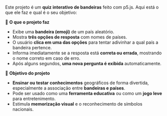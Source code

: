 Este projeto é um **quiz interativo de bandeiras** feito com p5.js. Aqui está o que ele faz e qual é o seu objetivo:

🧠 **O que o projeto faz**

* Exibe uma **bandeira (emoji)** de um país aleatório.
* Mostra **três opções de resposta** com nomes de países.
* O usuário **clica em uma das opções** para tentar adivinhar a qual país a bandeira pertence.
* Informa imediatamente se a resposta está **correta ou errada**, mostrando o nome correto em caso de erro.
* Após alguns segundos, **uma nova pergunta é exibida** automaticamente.

🎯 **Objetivo do projeto**

* **Ensinar ou testar conhecimentos** geográficos de forma divertida, especialmente a associação entre **bandeiras e países**.
* Pode ser usado como uma **ferramenta educativa** ou como um **jogo leve** para entretenimento.
* Estimula **memorização visual** e o reconhecimento de símbolos nacionais.
